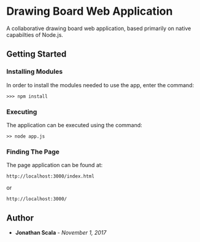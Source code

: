 # Drawing Board Web Application

A collaborative drawing board web application, based primarily on native capabilties of Node.js.

## Getting Started

### Installing Modules
In order to install the modules needed to use the app, enter the command:
```
>>> npm install
```

### Executing

The application can be executed using the command:

```
>> node app.js
```

### Finding The Page

The page application can be found at:

```
http://localhost:3000/index.html
```

or

```
http://localhost:3000/
```

## Author

* **Jonathan Scala** - *November 1, 2017*
